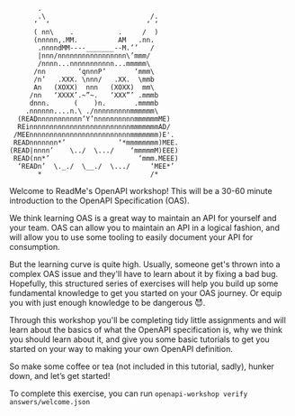 ```
       .
       .\                          /.
      ’  ‘                        ‘ ‘
      ( nn\    .           .     /  )
      (nnnnn,.MM.          AM   .nn.
       .nnnndMM----_______--M.’’   /
       |nnn/nnnnnnnnnnnnnnnnn\’mmm/
       /nnnn...nnnnnnnnnnn...mmmmm\
      /nn        ‘qnnnP’       ‘mmm\
      /n’   .XXX. \nnn/   .XX.  \mmb
      An   (XOXX)  nnn   (XOXX)  mm\
     /nn   ‘XXXX’.~”~.   ‘XXX”’ .mmmb
     dnnn.      (    )n.       .mmmmb
    .nnnnnn....n.\ ./nnnnnnnnnmmmmmm\
  (READnnnnnnnnnnn’Y’nnnnnnnnnnmmmmmmME)
  REinnnnnnnnnnnnnnnnnnnnnnnnnmmmmmmmAD/
 /MEEnnnnnnnnnnnnnnnnnnnnnnnnnmmmmmmm)E'.
 READnnnnnnn*’             ‘*mmmmmmmm)MEE.
(READ|nnnn’    \../  \.../    ‘mmmmmM)EEE)
 READ(nn*’                      ‘mmm.MEEE)
  ‘READn’  \._./  \__./  \.../     ‘MEE*’
       *                           /*
```

Welcome to ReadMe's OpenAPI workshop! This will be a 30-60 minute introduction to the OpenAPI Specification (OAS).

We think learning OAS is a great way to maintain an API for yourself and your team. OAS can allow you to maintain an API in a logical fashion, and will allow you to use some tooling to easily document your API for consumption. 

But the learning curve is quite high. Usually, someone get's thrown into a complex OAS issue and they'll have to learn about it by fixing a bad bug. Hopefully, this structured series of exercises will help you build up some fundamental knowledge to get you started on your OAS journey. Or equip you with just enough knowledge to be dangerous 😈. 

Through this workshop you'll be completing tidy little assignments and will learn about the basics of what the OpenAPI specification is, why we think you should learn about it, and give you some basic tutorials to get you started on your way to making your own OpenAPI definition.

So make some coffee or tea (not included in this tutorial, sadly), hunker down, and let’s get started!

To complete this exercise, you can run `openapi-workshop verify answers/welcome.json`

